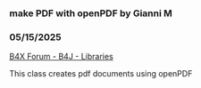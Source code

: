 ### make PDF with openPDF by Gianni M
### 05/15/2025
[B4X Forum - B4J - Libraries](https://www.b4x.com/android/forum/threads/167010/)

This class creates pdf documents using openPDF